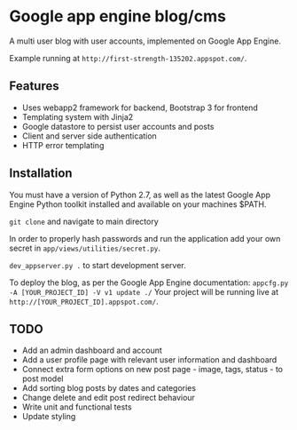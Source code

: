 # Google app engine blog/cms

A multi user blog with user accounts, implemented on Google App Engine.

Example running at `http://first-strength-135202.appspot.com/`.

## Features

* Uses webapp2 framework for backend, Bootstrap 3 for frontend
* Templating system with Jinja2
* Google datastore to persist user accounts and posts
* Client and server side authentication
* HTTP error templating

## Installation

You must have a version of Python 2.7, as well as the latest Google App Engine Python toolkit installed and available on your machines $PATH.

`git clone` and navigate to main directory

In order to properly hash passwords and run the application add your own secret in `app/views/utilities/secret.py`.

`dev_appserver.py .` to start development server.


To deploy the blog, as per the Google App Engine documentation: `appcfg.py -A [YOUR_PROJECT_ID] -V v1 update ./`
Your project will be running live at `http://[YOUR_PROJECT_ID].appspot.com/`.

## TODO

* Add an admin dashboard and account
* Add a user profile page with relevant user information and dashboard
* Connect extra form options on new post page - image, tags, status - to post model
* Add sorting blog posts by dates and categories
* Change delete and edit post redirect behaviour
* Write unit and functional tests
* Update styling
